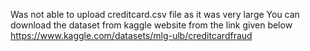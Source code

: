 Was not able to upload creditcard.csv file as it was very large
You can download the dataset from kaggle website from the link given below 
https://www.kaggle.com/datasets/mlg-ulb/creditcardfraud
